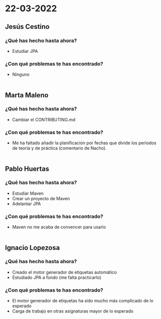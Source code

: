 # 22-03-2022
## Jesús Cestino
### ¿Qué has hecho hasta ahora?
- Estudiar JPA
### ¿Con qué problemas te has encontrado?
- Ninguno
<br><br>
## Marta Maleno
### ¿Qué has hecho hasta ahora?
- Cambiar el CONTRIBUTING.md
### ¿Con qué problemas te has encontrado?
- Me ha faltado añadir la planificación por fechas que divide los periodos de teoría y de práctica (comentario de Nacho).
<br><br>
## Pablo Huertas
### ¿Qué has hecho hasta ahora?
- Estudiar Maven
- Crear un proyecto de Maven
- Adelantar JPA 
### ¿Con qué problemas te has encontrado?
- Maven no me acaba de convencer para usarlo
<br><br>
## Ignacio Lopezosa
### ¿Qué has hecho hasta ahora?
- Creado el motor generador de etiquetas automático
- Estudiado JPA a fondo (me falta practicarlo)
### ¿Con qué problemas te has encontrado?
- El motor generador de etiquetas ha sido mucho más complicado de lo esperado
- Carga de trabajo en otras asignaturas mayor de lo esperado
<br><br>

